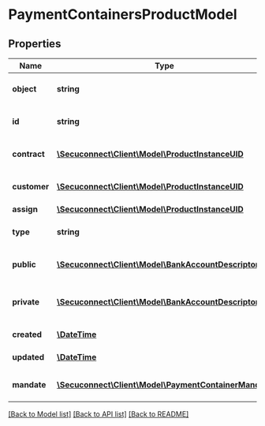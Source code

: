 # PaymentContainersProductModel

## Properties
Name | Type | Description | Notes
------------ | ------------- | ------------- | -------------
**object** | **string** | Object of payment container | [optional] 
**id** | **string** | Id of payment container | [optional] 
**contract** | [**\Secuconnect\Client\Model\ProductInstanceUID**](ProductInstanceUID.md) | Payment container contract | [optional] 
**customer** | [**\Secuconnect\Client\Model\ProductInstanceUID**](ProductInstanceUID.md) | Payment container customer | [optional] 
**assign** | [**\Secuconnect\Client\Model\ProductInstanceUID**](ProductInstanceUID.md) | Assign to | [optional] 
**type** | **string** | Type of payment container | [optional] 
**public** | [**\Secuconnect\Client\Model\BankAccountDescriptor**](BankAccountDescriptor.md) | Public bank account data | [optional] 
**private** | [**\Secuconnect\Client\Model\BankAccountDescriptor**](BankAccountDescriptor.md) | Private bank account data | [optional] 
**created** | [**\DateTime**](Date.md) | Creation date | [optional] 
**updated** | [**\DateTime**](Date.md) | Last update date | [optional] 
**mandate** | [**\Secuconnect\Client\Model\PaymentContainerMandate**](PaymentContainerMandate.md) | Payment container mandate | [optional] 

[[Back to Model list]](../README.md#documentation-for-models) [[Back to API list]](../README.md#documentation-for-api-endpoints) [[Back to README]](../README.md)


